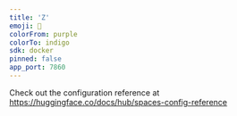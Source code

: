 ```yaml
---
title: 'Z'
emoji: 🦀
colorFrom: purple
colorTo: indigo
sdk: docker
pinned: false
app_port: 7860
---
```


Check out the configuration reference at https://huggingface.co/docs/hub/spaces-config-reference
